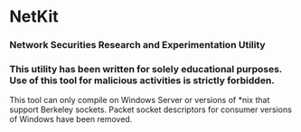 # NetKit
### Network Securities Research and Experimentation Utility

### This utility has been written for solely educational purposes. Use of this tool for malicious activities is strictly forbidden.

This tool can only compile on Windows Server or versions of \*nix that support Berkeley sockets. Packet socket descriptors for consumer versions of Windows have been removed.

